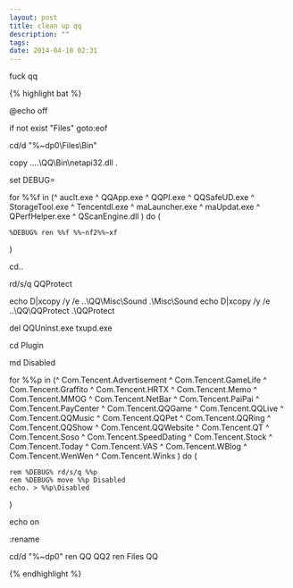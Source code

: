 ```yaml
---
layout: post
title: clean up qq
description: ""
tags:
date: 2014-04-10 02:31
---
```


fuck qq

{% highlight bat %}

@echo off

if not exist "Files\" goto:eof

cd/d "%~dp0\Files\Bin"

copy ..\..\QQ\Bin\netapi32.dll .

set DEBUG=

for %%f in (^
    auclt.exe ^
    QQApp.exe ^
    QQPI.exe ^
    QQSafeUD.exe ^
    StorageTool.exe ^
    Tencentdl.exe ^
    maLauncher.exe ^
    maUpdat.exe ^
    QPerfHelper.exe ^
    QScanEngine.dll
) do (

    %DEBUG% ren %%f %%~nf2%%~xf
)

cd..

rd/s/q QQProtect

echo D|xcopy /y /e ..\QQ\Misc\Sound .\Misc\Sound
echo D|xcopy /y /e ..\QQ\QQProtect .\QQProtect

del QQUninst.exe txupd.exe

cd Plugin

md Disabled

for %%p in (^
    Com.Tencent.Advertisement ^
    Com.Tencent.GameLife ^
    Com.Tencent.Graffito ^
    Com.Tencent.HRTX ^
    Com.Tencent.Memo ^
    Com.Tencent.MMOG ^
    Com.Tencent.NetBar ^
    Com.Tencent.PaiPai ^
    Com.Tencent.PayCenter ^
    Com.Tencent.QQGame ^
    Com.Tencent.QQLive ^
    Com.Tencent.QQMusic ^
    Com.Tencent.QQPet ^
    Com.Tencent.QQRing ^
    Com.Tencent.QQShow ^
    Com.Tencent.QQWebsite ^
    Com.Tencent.QT ^
    Com.Tencent.Soso ^
    Com.Tencent.SpeedDating ^
    Com.Tencent.Stock ^
    Com.Tencent.Today ^
    Com.Tencent.VAS ^
    Com.Tencent.WBlog ^
    Com.Tencent.WenWen ^
    Com.Tencent.Winks
) do (

    rem %DEBUG% rd/s/q %%p
    rem %DEBUG% move %%p Disabled
    echo. > %%p\Disabled
)

echo on

:rename

cd/d "%~dp0"
ren QQ QQ2
ren Files QQ

{% endhighlight %}
